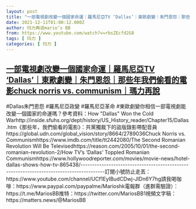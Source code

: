 ```yaml
---
layout: post
title: "一部電視劇改變一個國家命運｜羅馬尼亞TV ‘Dallas’｜東歐劇變｜朱門恩怨｜那些年我們偷看的電影chuck norris vs. communism｜瑪力再說"
date: 2021-12-11T01:00:12.000Z
author: 玛力再说mario‘s BB
from: https://www.youtube.com/watch?v=rbsZEcfd2G8
tags: [ 玛力 ]
categories: [ 玛力 ]
---
```

<!--1639184412000-->
[一部電視劇改變一個國家命運｜羅馬尼亞TV ‘Dallas’｜東歐劇變｜朱門恩怨｜那些年我們偷看的電影chuck norris vs. communism｜瑪力再說](https://www.youtube.com/watch?v=rbsZEcfd2G8)
------

<div>
#Dallas朱門恩怨 #羅馬尼亞政變 #羅馬尼亞革命 #東歐劇變你相信一部電視劇能改變一個國家的命運嗎？參考資料：How "Dallas" Won the Cold Warhttp://inside.sfuhs.org/dept/history/US_History_reader/Chapter15/Dallas.htm《那些年，我們偷看的電影》：共黨獨裁下的盜版錄影帶配音員https://global.udn.com/global_vision/story/8664/2789036Chuck Norris vs. Communismhttps://www.imdb.com/title/tt2442080/The Second Romanian Revolution Will Be Televisedhttps://reason.com/2005/10/01/the-second-romanian-revolution-2/How TV’s ‘Dallas’ Toppled Romanian Communismhttps://www.hollywoodreporter.com/movies/movie-news/hotel-dallas-shows-how-tv-865438/----------------------------------------------------------------------------------------訂閱小號防止走丟：https://www.youtube.com/channel/UCf1EyIBudCDwj-JlDn6Y7hg請我喝咖啡：https://www.paypal.com/paypalme/Marioshk電報群（進群需驗證）：https://t.me/MariosBB推特：https://twitter.com/MariosBB1視頻文字稿：https://matters.news/@MariosBB
</div>
